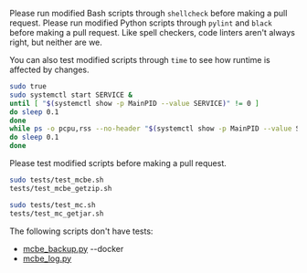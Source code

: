 Please run modified Bash scripts through `shellcheck` before making a pull request.
Please run modified Python scripts through `pylint` and `black` before making a pull request.
Like spell checkers, code linters aren't always right, but neither are we.

You can also test modified scripts through `time` to see how runtime is affected by changes.
```bash
sudo true
sudo systemctl start SERVICE &
until [ "$(systemctl show -p MainPID --value SERVICE)" != 0 ]
do sleep 0.1
done
while ps -o pcpu,rss --no-header "$(systemctl show -p MainPID --value SERVICE)"
do sleep 0.1
done
```

Please test modified scripts before making a pull request.
```bash
sudo tests/test_mcbe.sh
tests/test_mcbe_getzip.sh

sudo tests/test_mc.sh
tests/test_mc_getjar.sh
```
The following scripts don't have tests:
- [mcbe_backup.py](src/mcbe_backup.py) --docker
- [mcbe_log.py](src/mcbe_log.py)
